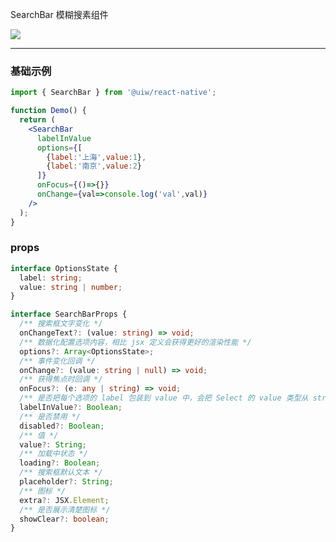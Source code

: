 SearchBar 模糊搜素组件

![](https://user-images.githubusercontent.com/66067296/140004480-cadbd892-afb3-483f-95a3-3bfe43a4bdfc.gif)<!--rehype:style=zoom: 33%;float: right; margin-left: 15px;-->

---

### 基础示例

```jsx
import { SearchBar } from '@uiw/react-native';

function Demo() {
  return (
    <SearchBar 
      labelInValue 
      options={[
        {label:'上海',value:1},
        {label:'南京',value:2}
      ]} 
      onFocus={()=>{}}  
      onChange={val=>console.log('val',val)} 
    />
  );
}
```

### props

```ts
interface OptionsState {
  label: string;
  value: string | number;
}

interface SearchBarProps {
  /** 搜索框文字变化 */
  onChangeText?: (value: string) => void;
  /** 数据化配置选项内容，相比 jsx 定义会获得更好的渲染性能 */
  options?: Array<OptionsState>;
  /** 事件变化回调 */
  onChange?: (value: string | null) => void;
  /** 获得焦点时回调 */
  onFocus?: (e: any | string) => void;
  /** 是否把每个选项的 label 包装到 value 中，会把 Select 的 value 类型从 string 变为 { key: string, label: ReactNode } 的格式   */
  labelInValue?: Boolean;
  /** 是否禁用 */
  disabled?: Boolean;
  /** 值 */
  value?: String;
  /** 加载中状态 */
  loading?: Boolean;
  /** 搜索框默认文本 */
  placeholder?: String;
  /** 图标 */
  extra?: JSX.Element;
  /** 是否展示清楚图标 */
  showClear?: boolean;
}
```